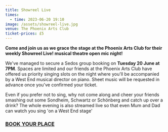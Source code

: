 ```yaml
---
title: Showreel Live
times:
  - time: 2023-06-20 19:10
image: /assets/showreel-live.jpg
venue: The Phoenix Arts Club
ticket-prices: £5
---
```

**Come and join us as we grace the stage at the Phoenix Arts Club for their weekly Showreel Live! musical theatre open mic night!** 

We've managed to secure a Sedos group booking on **Tuesday 20 June at 7PM**. Spaces are limited and our friends at the Phoenix Arts Club have offered us priority singing slots on the night where you'll be accompanied by a West End musical director on piano. Sheet music will be requested in advance once you've confirmed your ticket. 

Even if you prefer not to sing, why not come along and cheer your friends smashing out some Sondheim, Schwartz or Schönberg and catch up over a drink? The whole evening is also streamed live so that even Mum and Dad can watch you sing 'on a West End stage'

### [B﻿OOK YOUR PLACE](https://sedos.ticketsolve.com/ticketbooth/shows/1173643884)